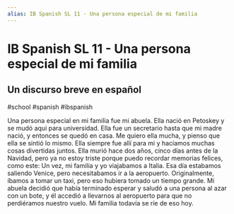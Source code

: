 ```yaml
---
alias: IB Spanish SL 11 - Una persona especial de mi familia
---
```

# IB Spanish SL 11 - Una persona especial de mi familia
## Un discurso breve en español
#school #spanish #ibspanish

Una persona especial en mi familia fue mi abuela. Ella nació en Petoskey y se mudó aqui para universidad. Ella fue un secretario hasta que mi madre nació, y entonces se quedó en casa. Me quiero ella mucha, y pienso que ella se sintió lo mismo. Ella siempre fue allí para mi y hacíamos muchas cosas divertidas juntos. Ella murió hace dos años, cinco días antes de la Navidad, pero ya no estoy triste porque puedo recordar memorias felices, como este:  Un vez, mi familia y yo viajabamos a Italia. Esa día estabamos saliendo Venice, pero necesitabamos ir a la aeropuerto. Originalmente, íbamos a tomar un taxi, pero eso hubiera tomado un tiempo grande. Mi abuela decidió que había terminado esperar y saludó a una persona al azar con un bote, y él accedió a llevarnos al aeropuerto para que no perdiéramos nuestro vuelo. Mi familia todavía se ríe de eso hoy.